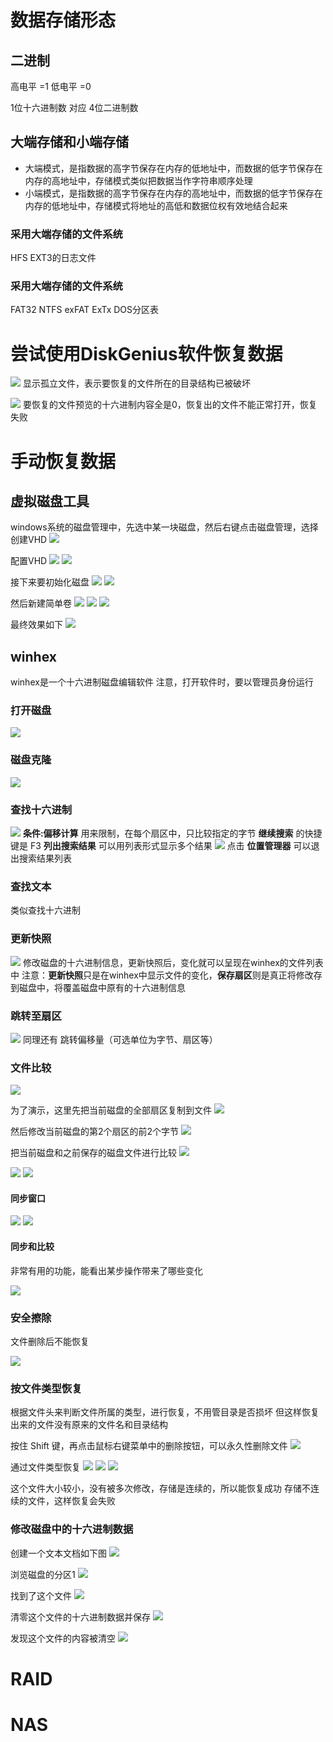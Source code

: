 # 数据存储形态

## 二进制

高电平 =1
低电平 =0

1位十六进制数 对应 4位二进制数

## 大端存储和小端存储

- 大端模式，是指数据的高字节保存在内存的低地址中，而数据的低字节保存在内存的高地址中，存储模式类似把数据当作字符串顺序处理
- 小端模式，是指数据的高字节保存在内存的高地址中，而数据的低字节保存在内存的低地址中，存储模式将地址的高低和数据位权有效地结合起来

### 采用大端存储的文件系统

HFS
EXT3的日志文件

### 采用大端存储的文件系统

FAT32
NTFS
exFAT
ExTx
DOS分区表

# 尝试使用DiskGenius软件恢复数据

![](resources/2023-08-08-22-57-52.png)
显示孤立文件，表示要恢复的文件所在的目录结构已被破坏

![](resources/2023-08-08-22-59-58.png)
要恢复的文件预览的十六进制内容全是0，恢复出的文件不能正常打开，恢复失败

# 手动恢复数据

## 虚拟磁盘工具

windows系统的磁盘管理中，先选中某一块磁盘，然后右键点击磁盘管理，选择创建VHD
![](resources/2023-08-08-23-15-25.png)

配置VHD
![](resources/2023-08-08-23-19-17.png)
![](resources/2023-08-08-23-21-43.png)

接下来要初始化磁盘
![](resources/2023-08-08-23-35-56.png)
![](resources/2023-08-08-23-37-03.png)

然后新建简单卷
![](resources/2023-08-08-23-37-39.png)
![](resources/2023-08-08-23-41-25.png)
![](resources/2023-08-08-23-42-30.png)

最终效果如下
![](resources/2023-08-08-23-43-11.png)

## winhex

winhex是一个十六进制磁盘编辑软件
注意，打开软件时，要以管理员身份运行

### 打开磁盘

![](resources/2023-08-08-23-46-10.png)

### 磁盘克隆

![](resources/2023-08-08-23-58-30.png)

### 查找十六进制

![](resources/2023-08-09-00-00-22.png)
**条件:偏移计算** 用来限制，在每个扇区中，只比较指定的字节
**继续搜索** 的快捷键是 F3
**列出搜索结果** 可以用列表形式显示多个结果
![](resources/2023-08-09-18-37-00.png)
点击 **位置管理器** 可以退出搜索结果列表

### 查找文本

类似查找十六进制

### 更新快照

![](resources/2023-08-09-19-18-20.png)
修改磁盘的十六进制信息，更新快照后，变化就可以呈现在winhex的文件列表中
注意：**更新快照**只是在winhex中显示文件的变化，**保存扇区**则是真正将修改存到磁盘中，将覆盖磁盘中原有的十六进制信息

### 跳转至扇区

![](resources/2023-08-09-19-41-22.png)
同理还有 跳转偏移量（可选单位为字节、扇区等）

### 文件比较

![](resources/2023-08-09-19-49-05.png)

为了演示，这里先把当前磁盘的全部扇区复制到文件
![](resources/2023-08-09-20-01-41.png)

然后修改当前磁盘的第2个扇区的前2个字节
![](resources/2023-08-09-20-08-45.png)

把当前磁盘和之前保存的磁盘文件进行比较
![](resources/2023-08-09-20-09-21.png)

![](resources/2023-08-09-20-07-21.png)
![](resources/2023-08-09-20-07-56.png)

#### 同步窗口

![](resources/2023-08-09-20-14-31.png)
![](resources/2023-08-09-20-15-55.png)

#### 同步和比较

非常有用的功能，能看出某步操作带来了哪些变化

![](resources/2023-08-09-20-18-48.png)

### 安全擦除

文件删除后不能恢复

![](resources/2023-08-09-20-22-07.png)

### 按文件类型恢复

根据文件头来判断文件所属的类型，进行恢复，不用管目录是否损坏
但这样恢复出来的文件没有原来的文件名和目录结构

按住 Shift 键，再点击鼠标右键菜单中的删除按钮，可以永久性删除文件
![](resources/2023-08-09-20-29-09.png)

通过文件类型恢复
![](resources/2023-08-09-20-31-48.png)
![](resources/2023-08-09-20-33-34.png)
![](resources/2023-08-09-20-34-51.png)

这个文件大小较小，没有被多次修改，存储是连续的，所以能恢复成功
存储不连续的文件，这样恢复会失败

### 修改磁盘中的十六进制数据

创建一个文本文档如下图
![](resources/2023-08-09-20-59-10.png)

浏览磁盘的分区1
![](resources/2023-08-09-21-00-52.png)

找到了这个文件
![](resources/2023-08-09-21-02-09.png)

清零这个文件的十六进制数据并保存
![](resources/2023-08-09-21-03-33.png)

发现这个文件的内容被清空
![](resources/2023-08-09-21-05-07.png)

# RAID

# NAS

